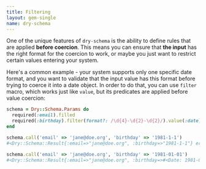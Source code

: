 ```yaml
---
title: Filtering
layout: gem-single
name: dry-schema
---
```


One of the unique features of `dry-schema` is the ability to define rules that are applied **before coercion**. This means you can ensure that **the input** has the right format for the coercion to work, or maybe you just want to restrict certain values entering your system.

Here's a common example - your system supports only one specific date format, and you want to validate that the input value has this format before trying to coerce it into a date object. In order to do that, you can use `filter` macro, which works just like `value`, but its predicates are applied before value coercion:

```ruby
schema = Dry::Schema.Params do
  required(:email).filled
  required(:birthday).filter(format?: /\d{4}-\d{2}-\d{2}/).value(:date)
end

schema.call('email' => 'jane@doe.org', 'birthday' => '1981-1-1')
#<Dry::Schema::Result{:email=>"jane@doe.org", :birthday=>"1981-1-1"} errors={:birthday=>["is in invalid format"]}>

schema.call('email' => 'jane@doe.org', 'birthday' => '1981-01-01')
#<Dry::Schema::Result{:email=>"jane@doe.org", :birthday=>#<Date: 1981-01-01 ((2444606j,0s,0n),+0s,2299161j)>} errors={}>
```
